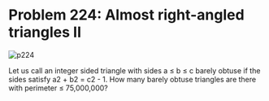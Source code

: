 # Problem 224: Almost right-angled triangles II

![p224](img/224.gif)

Let us call an integer sided triangle with sides a ≤ b ≤ c barely obtuse
if the sides satisfy a2 + b2 = c2 - 1. How many barely obtuse triangles
are there with perimeter ≤ 75,000,000?